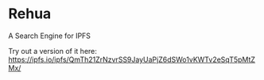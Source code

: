 # Rehua
A Search Engine for IPFS

Try out a version of it here: https://ipfs.io/ipfs/QmTh21ZrNzvrSS9JayUaPjZ6dSWo1vKWTv2eSqT5pMtZMx/
